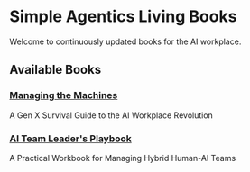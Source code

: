 # Simple Agentics Living Books 
Welcome to continuously updated books for the AI workplace. 
## Available Books 
### [Managing the Machines](#/managing-the-machines/) 
A Gen X Survival Guide to the AI Workplace Revolution 
### [AI Team Leader's Playbook](#/ai-team-leaders-playbook/) 
A Practical Workbook for Managing Hybrid Human-AI Teams 
